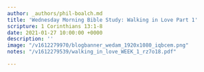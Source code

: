```yaml
---
author: _authors/phil-boalch.md
title: 'Wednesday Morning Bible Study: Walking in Love Part 1'
scripture: 1 Corinthians 13:1-8
date: 2021-01-27 10:00:00 +0000
description: ''
image: "/v1612279970/blogbanner_wedam_1920x1080_iqbcem.png"
notes: "/v1612279539/walking_in_love_WEEK_1_rz7o18.pdf"

---
```

